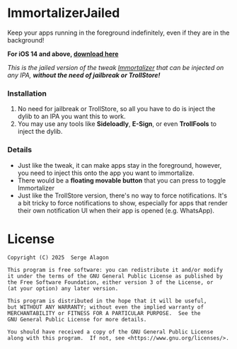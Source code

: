 
# ImmortalizerJailed

Keep your apps running in the foreground indefinitely, even if they are in the background!

**For iOS 14 and above, [download here](https://github.com/sergealagon/ImmortalizerJailed/releases/)**

_This is the jailed version of the tweak [Immortalizer](https://github.com/sergealagon/Immortalizer) that can be injected on any IPA, **without the need of jailbreak or TrollStore!**_

### Installation
1. No need for jailbreak or TrollStore, so all you have to do is inject the dylib to an IPA you want this to work.
2. You may use any tools like **Sideloadly**, **E-Sign**, or even **TrollFools** to inject the dylib.

### Details
- Just like the tweak, it can make apps stay in the foreground, however, you need to inject this onto the app you want to immortalize. 
- There would be a **floating movable button** that you can press to toggle Immortalizer
- Just like the TrollStore version, there's no way to force notifications. It's a bit tricky to force notifications to show, especially for apps that render their own notification UI when their app is opened (e.g. WhatsApp).

# License
    Copyright (C) 2025  Serge Alagon

    This program is free software: you can redistribute it and/or modify
    it under the terms of the GNU General Public License as published by
    the Free Software Foundation, either version 3 of the License, or
    (at your option) any later version.

    This program is distributed in the hope that it will be useful,
    but WITHOUT ANY WARRANTY; without even the implied warranty of
    MERCHANTABILITY or FITNESS FOR A PARTICULAR PURPOSE.  See the
    GNU General Public License for more details.

    You should have received a copy of the GNU General Public License
    along with this program.  If not, see <https://www.gnu.org/licenses/>. 

